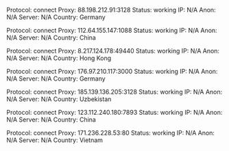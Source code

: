 Protocol: connect
Proxy: 88.198.212.91:3128
Status: working
IP: N/A
Anon: N/A
Server: N/A
Country: Germany

Protocol: connect
Proxy: 112.64.155.147:1088
Status: working
IP: N/A
Anon: N/A
Server: N/A
Country: China

Protocol: connect
Proxy: 8.217.124.178:49440
Status: working
IP: N/A
Anon: N/A
Server: N/A
Country: Hong Kong

Protocol: connect
Proxy: 176.97.210.117:3000
Status: working
IP: N/A
Anon: N/A
Server: N/A
Country: Germany

Protocol: connect
Proxy: 185.139.136.205:3128
Status: working
IP: N/A
Anon: N/A
Server: N/A
Country: Uzbekistan

Protocol: connect
Proxy: 123.112.240.180:7893
Status: working
IP: N/A
Anon: N/A
Server: N/A
Country: China

Protocol: connect
Proxy: 171.236.228.53:80
Status: working
IP: N/A
Anon: N/A
Server: N/A
Country: Vietnam

